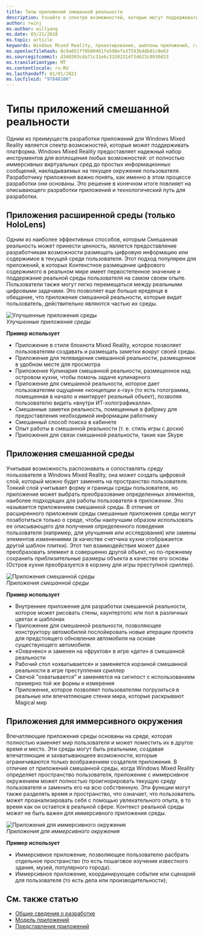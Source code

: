 ```yaml
---
title: Типы приложений смешанной реальности
description: Узнайте о спектре возможностей, которые могут поддерживаться платформой Mixed Reality, от полноценных сред до тонкого уровня информации в текущей среде пользователя.
author: rwinj
ms.author: willyang
ms.date: 03/21/2018
ms.topic: article
keywords: Windows Mixed Reality, проектирование, шаблоны приложений, гарнитура смешанной реальности, гарнитура Windows Mixed Reality, гарнитура виртуальной реальности, HoloLens
ms.openlocfilehash: 8c9a051ff0b80461fe590efa37593bddb01c0e63
ms.sourcegitcommit: d340303cda71c31e6c3320231473d623c0930d33
ms.translationtype: MT
ms.contentlocale: ru-RU
ms.lasthandoff: 01/01/2021
ms.locfileid: "97848106"
---
```

# <a name="types-of-mixed-reality-apps"></a>Типы приложений смешанной реальности

Одним из преимуществ разработки приложений для Windows Mixed Reality является спектр возможностей, которые может поддерживать платформа. Windows Mixed Reality предоставляет надежный набор инструментов для воплощения любых возможностей: от полностью иммерсивных виртуальных сред до простых информационных сообщений, накладываемых на текущее окружение пользователя. Разработчику приложения важно понять, как именно в этом процессе разработки они основаны. Это решение в конечном итоге повлияет на описывающего разработки приложений и технологический путь для разработки.

## <a name="enhanced-environment-apps-hololens-only"></a>Приложения расширенной среды (только HoloLens)

Одним из наиболее эффективных способов, которым Смешанная реальность может принести ценность, является предоставление разработчикам возможности размещать цифровую информацию или содержимое в текущей среде пользователя. Этот подход популярен для приложений, в которых Контекстное размещение цифрового содержимого в реальном мире имеет первостепенное значение и поддержание реальной среды пользователя на самом своем опыте. Пользователи также могут легко перемещаться между реальными цифровыми задачами. Это позволяет еще больше креденце в обещание, что приложения смешанной реальности, которые видит пользователь, действительно являются частью их среды.

![Улучшенные приложения среды](images/enhancedenvironmentapps-640px.jpg)<br>
*Улучшенные приложения среды*

**Пример использует**
* Приложение в стиле блокнота Mixed Reality, которое позволяет пользователям создавать и размещать заметки вокруг своей среды.
* Приложение для телевидения смешанной реальности, размещенное в удобном месте для просмотра
* Приложение Кулинария смешанной реальности, размещенное над островом кухни, чтобы помочь задаче кулинарного
* Приложение для смешанной реальности, которое дает пользователям ощущение «концепции x-ray» (то есть голограмма, помещенная в начало и имитирует реальный объект), позволяя пользователю видеть «внутри ИТ-холографикалли».
* Смешанные заметки реальность, помещенные в фабрику для предоставления необходимой информации работнику
* Смешанный способ поиска в кабинете
* Опыт работы в смешанной реальности (т. е. стиль игры с доски)
* Приложения для связи смешанной реальности, такие как Skype

## <a name="blended-environment-apps"></a>Приложения смешанной среды

Учитывая возможность распознавать и сопоставлять среду пользователя в Windows Mixed Reality, она может создать цифровой слой, который можно будет заменять на пространство пользователя. Тонкий слой учитывает форму и границы среды пользователя, но приложение может выбрать преобразование определенных элементов, наиболее подходящих для работы пользователя в приложении. Это называется приложением смешанной среды. В отличие от расширенного приложения среды смешанные приложения среды могут позаботиться только о среде, чтобы наилучшим образом использовать ее описывающего для получения определенного поведения пользователя (например, для улучшения или исследования) или замены элементов изменениями (в качестве счетчика кухни отображается другой шаблон плитки). Этот тип взаимодействия может даже преобразовать элемент в совершенно другой объект, но по-прежнему сохранить приблизительные размеры объекта в качестве его основы (Остров кухни преобразуется в корзину для игры преступной сриллер).

![Приложения смешанной среды](images/blendedenvironmentapps-640px.jpg)<br>
*Приложения смешанной среды*

**Пример использует**
* Внутреннее приложение для разработки смешанной реальности, которое может рисовать стены, каунтертопс или пол в различных цветах и шаблонах
* Приложение для смешанной реальности, позволяющее конструктору автомобилей послойировать новые итерации проекта для предстоящего обновления автомобиля на основе существующего автомобиля.
* «Охвачено» и заменен на «фруктов» в игре «дети» в смешанной реальности
* Рабочий стол «охватывается» и заменяется корзиной смешанной реальности в игре преступления сриллер
* Свечой "охватывается" и заменяется на сигнпост с использованием примерно той же формы и измерения
* Приложение, которое позволяет пользователям погрузиться в реальные или впечатляющие стенки мира, которые раскрывают Magical мир

## <a name="immersive-environment-apps"></a>Приложения для иммерсивного окружения

Впечатляющие приложения среды основаны на среде, которая полностью изменяет мир пользователя и может поместить их в другое время и место. Эти среды могут быть реальными, создавая впечатляющие и захватывающеее возможности, которые ограничиваются только воображением создателя приложения. В отличие от приложений смешанной среды, когда Windows Mixed Reality определяет пространство пользователя, приложение с иммерсивное окружением может полностью проигнорировать текущую среду пользователя и заменить его на всю собственную. Эти функции могут также разделять время и пространство, что означает, что пользователь может проанализировать себя с помощью увлекательного опыта, в то время как он остается в реальной сфере. Контекст реальной среды может не быть важен для иммерсивного приложения среды.

![Приложения для иммерсивного окружения](images/windows-mixed-reality-640px.jpg)<br>
*Приложения для иммерсивного окружения*

**Пример использует**
* Иммерсивное приложение, позволяющее пользователю расбрать отдельное пространство (то есть пошаговое изучение известного здания, музей, популярного города).
* Иммерсивное приложение, координирующее событие или сценарий для пользователя (то есть дела или производительности);

## <a name="see-also"></a>См. также статью

* [Общие сведения о разработке](../develop/development.md)
* [Модель приложений](app-model.md)
* [Представления приложений](app-views.md)
